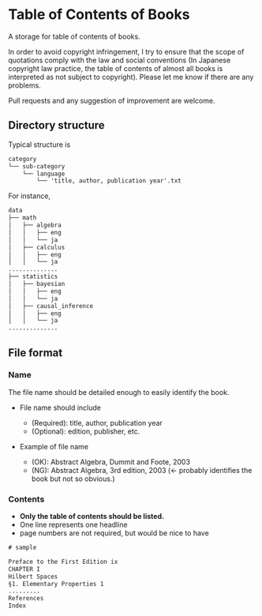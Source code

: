 # Table of Contents of Books

A storage for table of contents of books.

In order to avoid copyright infringement, I try to ensure that the scope of quotations comply with the law and social conventions (In Japanese copyright law practice, the table of contents of almost all books is interpreted as not subject to copyright). Please let me know if there are any problems.

Pull requests and any suggestion of improvement are welcome.

## Directory structure

Typical structure is

```txt
category
└── sub-category
    └── language
        └── 'title, author, publication year'.txt
```

For instance,

```txt
data
├── math
│   ├── algebra
│   │   ├── eng
│   │   └── ja
│   ├── calculus
│   │   ├── eng
│   │   └── ja
..............
├── statistics
│   ├── bayesian
│   │   ├── eng
│   │   └── ja
│   ├── causal_inference
│   │   ├── eng
│   │   └── ja
..............
```

## File format

### Name

The file name should be detailed enough to easily identify the book.

- File name should include
  - (Required): title, author, publication year
  - (Optional): edition, publisher, etc.

- Example of file name
  - (OK): Abstract Algebra, Dummit and Foote, 2003
  - (NG): Abstract Algebra, 3rd edition, 2003 (<- probably identifies the book but not so obvious.)

### Contents

- **Only the table of contents should be listed.**
- One line represents one headline
- page numbers are not required, but would be nice to have

```txt
# sample

Preface to the First Edition ix
CHAPTER I
Hilbert Spaces
§1. Elementary Properties 1
.........
References
Index
```
